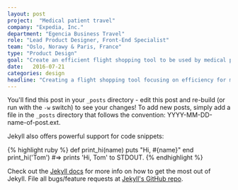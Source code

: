 ```yaml
---
layout: post
project:  "Medical patient travel"
company: "Expedia, Inc."
department: "Egencia Business Travel"
role: "Lead Product Designer, Front-End Specialist"
team: "Oslo, Norawy & Paris, France"
type: "Product Design"
goal: "Create an efficient flight shopping tool to be used by medical professionals."
date:   2016-07-21
categories: design
headline: "Creating a flight shopping tool focusing on efficiency for medical professionals."
---
```


You'll find this post in your `_posts` directory - edit this post and re-build (or run with the `-w` switch) to see your changes!
To add new posts, simply add a file in the `_posts` directory that follows the convention: YYYY-MM-DD-name-of-post.ext.

Jekyll also offers powerful support for code snippets:

{% highlight ruby %}
def print_hi(name)
  puts "Hi, #{name}"
end
print_hi('Tom')
#=> prints 'Hi, Tom' to STDOUT.
{% endhighlight %}

Check out the [Jekyll docs][jekyll] for more info on how to get the most out of Jekyll. File all bugs/feature requests at [Jekyll's GitHub repo][jekyll-gh].

[jekyll-gh]: https://github.com/mojombo/jekyll
[jekyll]:    http://jekyllrb.com
